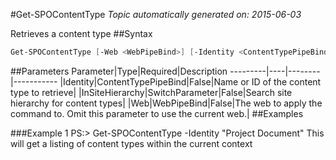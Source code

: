 #Get-SPOContentType
*Topic automatically generated on: 2015-06-03*

Retrieves a content type
##Syntax
```powershell
Get-SPOContentType [-Web <WebPipeBind>] [-Identity <ContentTypePipeBind>] [-InSiteHierarchy [<SwitchParameter>]]
```


##Parameters
Parameter|Type|Required|Description
---------|----|--------|-----------
|Identity|ContentTypePipeBind|False|Name or ID of the content type to retrieve|
|InSiteHierarchy|SwitchParameter|False|Search site hierarchy for content types|
|Web|WebPipeBind|False|The web to apply the command to. Omit this parameter to use the current web.|
##Examples

###Example 1
    PS:> Get-SPOContentType -Identity "Project Document"
This will get a listing of content types within the current context
<!-- Ref: 3FEC30B10173DA9D48DFDDB1876D6487 -->